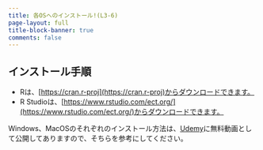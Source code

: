 ```yaml
---
title: 各OSへのインストール!(L3-6)
page-layout: full
title-block-banner: true
comments: false
---
```


## インストール手順

* Rは、[https://cran.r-proj](https://cran.r-proj)からダウンロードできます。
* R Studioは、[https://www.rstudio.com/ect.org/](https://www.rstudio.com/ect.org/)からダウンロードできます。

Windows、MacOSのそれぞれのインストール方法は、[Udemy](https://www.udemy.com/course/data-analysis-by-r-for-medical-profession/?referralCode=CDDBB546898AC0890672)に無料動画として公開してありますので、そちらを参考にしてください。


